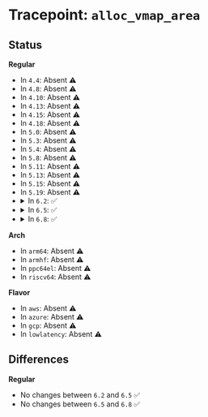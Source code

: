 # Tracepoint: <code>alloc_vmap_area</code>

## Status
<b>Regular</b>
<ul>
<li>
In <code>4.4</code>: Absent ⚠️
</li>
<li>
In <code>4.8</code>: Absent ⚠️
</li>
<li>
In <code>4.10</code>: Absent ⚠️
</li>
<li>
In <code>4.13</code>: Absent ⚠️
</li>
<li>
In <code>4.15</code>: Absent ⚠️
</li>
<li>
In <code>4.18</code>: Absent ⚠️
</li>
<li>
In <code>5.0</code>: Absent ⚠️
</li>
<li>
In <code>5.3</code>: Absent ⚠️
</li>
<li>
In <code>5.4</code>: Absent ⚠️
</li>
<li>
In <code>5.8</code>: Absent ⚠️
</li>
<li>
In <code>5.11</code>: Absent ⚠️
</li>
<li>
In <code>5.13</code>: Absent ⚠️
</li>
<li>
In <code>5.15</code>: Absent ⚠️
</li>
<li>
In <code>5.19</code>: Absent ⚠️
</li>
<li>
<details>
<summary>In <code>6.2</code>: ✅</summary>

Event:

```c
struct trace_event_raw_alloc_vmap_area {
    struct trace_entry ent;
    long unsigned int addr;
    long unsigned int size;
    long unsigned int align;
    long unsigned int vstart;
    long unsigned int vend;
    int failed;
    char __data[0];
};
```
Function:

```c
void trace_event_raw_event_alloc_vmap_area(void *__data, long unsigned int addr, long unsigned int size, long unsigned int align, long unsigned int vstart, long unsigned int vend, int failed);
```
</details>
</li>
<li>
<details>
<summary>In <code>6.5</code>: ✅</summary>

Event:

```c
struct trace_event_raw_alloc_vmap_area {
    struct trace_entry ent;
    long unsigned int addr;
    long unsigned int size;
    long unsigned int align;
    long unsigned int vstart;
    long unsigned int vend;
    int failed;
    char __data[0];
};
```
Function:

```c
void trace_event_raw_event_alloc_vmap_area(void *__data, long unsigned int addr, long unsigned int size, long unsigned int align, long unsigned int vstart, long unsigned int vend, int failed);
```
</details>
</li>
<li>
<details>
<summary>In <code>6.8</code>: ✅</summary>

Event:

```c
struct trace_event_raw_alloc_vmap_area {
    struct trace_entry ent;
    long unsigned int addr;
    long unsigned int size;
    long unsigned int align;
    long unsigned int vstart;
    long unsigned int vend;
    int failed;
    char __data[0];
};
```
Function:

```c
void trace_event_raw_event_alloc_vmap_area(void *__data, long unsigned int addr, long unsigned int size, long unsigned int align, long unsigned int vstart, long unsigned int vend, int failed);
```
</details>
</li>
</ul>
<b>Arch</b>
<ul>
<li>
In <code>arm64</code>: Absent ⚠️
</li>
<li>
In <code>armhf</code>: Absent ⚠️
</li>
<li>
In <code>ppc64el</code>: Absent ⚠️
</li>
<li>
In <code>riscv64</code>: Absent ⚠️
</li>
</ul>
<b>Flavor</b>
<ul>
<li>
In <code>aws</code>: Absent ⚠️
</li>
<li>
In <code>azure</code>: Absent ⚠️
</li>
<li>
In <code>gcp</code>: Absent ⚠️
</li>
<li>
In <code>lowlatency</code>: Absent ⚠️
</li>
</ul>

## Differences
<b>Regular</b>
<ul>
<li>
No changes between <code>6.2</code> and <code>6.5</code> ✅
</li>
<li>
No changes between <code>6.5</code> and <code>6.8</code> ✅
</li>
</ul>
